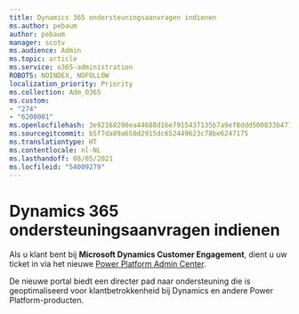 ```yaml
---
title: Dynamics 365 ondersteuningsaanvragen indienen
ms.author: pebaum
author: pebaum
manager: scotv
ms.audience: Admin
ms.topic: article
ms.service: o365-administration
ROBOTS: NOINDEX, NOFOLLOW
localization_priority: Priority
ms.collection: Adm_O365
ms.custom:
- "274"
- "6200001"
ms.openlocfilehash: 3e92168290ea44688d16e7915437135b7a9ef8ddd500833b4773e20685831aa3
ms.sourcegitcommit: b5f7da89a650d2915dc652449623c78be6247175
ms.translationtype: HT
ms.contentlocale: nl-NL
ms.lasthandoff: 08/05/2021
ms.locfileid: "54009279"
---
```

# <a name="submit-dynamics-365-support-requests"></a>Dynamics 365 ondersteuningsaanvragen indienen

Als u klant bent bij **Microsoft Dynamics Customer Engagement**, dient u uw ticket in via het nieuwe [Power Platform Admin Center](https://admin.powerplatform.microsoft.com/?ref=officemodern).
  
De nieuwe portal biedt een directer pad naar ondersteuning die is geoptimaliseerd voor klantbetrokkenheid bij Dynamics en andere Power Platform-producten.
  